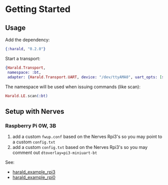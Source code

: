 # Getting Started

## Usage

Add the dependency:

```elixir
{:harald, "0.2.0"}
```

Start a transport:

```elixir
{Harald.Transport,
 namespace: :bt,
 adapter: {Harald.Transport.UART, device: "/dev/ttyAMA0", uart_opts: [speed: 115_200]}}
```

The namespace will be used when issuing commands (like scan):

```elixir
Harald.LE.scan(:bt)
```

## Setup with Nerves

### Raspberry Pi 0W, 3B

1. add a custom `fwup.conf` based on the Nerves Rpi3's so you may point to a
   custom `config.txt`
2. add a custom `config.txt` based on the Nerves Rpi3's so you may comment out
   `dtoverlay=pi3-miniuart-bt`

See:

  - [harald_example_rpi3](https://github.com/verypossible/harald_example_rpi3)
  - [harald_example_rpi0](https://github.com/verypossible/harald_example_rpi0)
